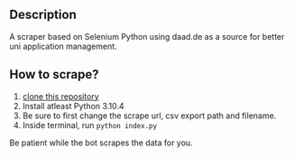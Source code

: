 ## Description

A scraper based on Selenium Python using daad.de as a source for better uni application management.

## How to scrape?

1. [clone this repository](https://docs.github.com/en/repositories/creating-and-managing-repositories/cloning-a-repository)
2. Install atleast Python 3.10.4
3. Be sure to first change the scrape url, csv export path and filename.
4. Inside terminal, run `python index.py`

Be patient while the bot scrapes the data for you.